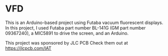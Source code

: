 # VFD
This is an Arduino-based project using Futaba vacuum fluorescent displays.  In this project, I used Futaba part number BL-141G (GM part number 09367240), a MIC5891 to drive the screen, and an Arduino.

This project was sponsored by JLC PCB Check them out at https://jlcpcb.com/IAT 

